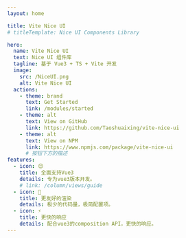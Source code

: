 ```yaml
---
layout: home

title: Vite Nice UI
# titleTemplate: Nice UI Components Library

hero:
  name: Vite Nice UI
  text: Nice UI 组件库
  tagline: 基于 Vue3 + TS + Vite 开发
  image:
    src: /NiceUI.png
    alt: Vite Nice UI
  actions:
    - theme: brand
      text: Get Started
      link: /modules/started
    - theme: alt
      text: View on GitHub
      link: https://github.com/Taoshuaixing/vite-nice-ui
    - theme: alt
      text: View on NPM
      link: https://www.npmjs.com/package/vite-nice-ui
      # 按钮下方的描述
features:
  - icon: 😊
    title: 全面支持Vue3
    details: 专为vue3版本开发。
    # link: /column/views/guide
  - icon: 🎨
    title: 更友好的渲染
    details: 极少的代码量，极简配置项。
  - icon: ⚡️
    title: 更快的响应
    details: 配合vue3的composition API，更快的响应。
---
```



